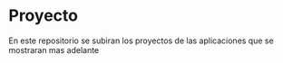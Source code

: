 # Proyecto
En este repositorio se subiran los proyectos de las aplicaciones que se mostraran mas adelante
